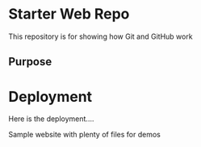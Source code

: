 # Starter Web Repo

This repository is for showing how Git and GitHub work

## Purpose

# Deployment
Here is the deployment....

Sample website with plenty of files for demos
